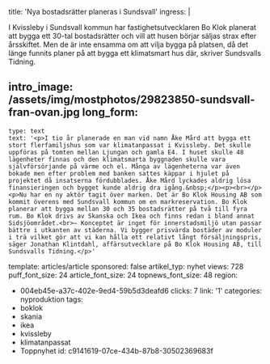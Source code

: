 title: 'Nya bostadsrätter planeras i Sundsvall'
ingress: |
  <p>I Kvissleby i Sundsvall kommun har fastighetsutvecklaren Bo Klok planerat att bygga ett 30-tal bostadsrätter och vill att husen börjar säljas strax efter årsskiftet. Men de är inte ensamma om att vilja bygga på platsen, då det länge funnits planer på att bygga ett klimatsmart hus där, skriver Sundsvalls Tidning.
  </p>
  
intro_image: /assets/img/mostphotos/29823850-sundsvall-fran-ovan.jpg
long_form:
  -
    type: text
    text: '<p>I tio år planerade en man vid namn Åke Mård att bygga ett stort flerfamiljshus som var klimatanpassat i Kvissleby. Det skulle uppföras på tomten mellan Ljungan och gamla E4. I huset skulle 48 lägenheter finnas och den klimatsmarta byggnaden skulle vara självförsörjande på värme och el. Många av lägenheterna var även bokade men efter problem med banken sattes käppar i hjulet på projektet då insatserna fördubblades. Åke Mård lyckades aldrig lösa finansieringen och bygget kunde aldrig dra igång.&nbsp;</p><p><br></p><p>Nu har en ny aktör tagit över marken. Det är Bo Klok Housing AB som kommit överens med Sundsvall kommun om en markreservation. Bo Klok planerar att bygga mellan 30 och 35 bostadsrätter på två till fyra rum. Bo Klok drivs av Skanska och Ikea och finns redan i bland annat Sidsjöområdet.<br>– Konceptet är inget för innerstadsmiljö utan passar bättre i utkanten av städerna. Vi bygger prisvärda bostäder av moduler i trä vilket gör att vi kan hålla ett relativt långt försäljningspris, säger Jonathan Klintdahl, affärsutvecklare på Bo Klok Housing AB, till Sundsvalls Tidning.</p>'
template: articles/article
sponsored: false
artikel_typ: nyhet
views: 728
puff_font_size: 24
article_font_size: 24
topnews_font_size: 48
region:
  - 004eb45e-a37c-402e-9ed4-59b5d3deafd6
clicks: 7
link: '1'
categories: nyproduktion
tags:
  - boklok
  - skania
  - ikea
  - kvissleby
  - klimatanpassat
  - Toppnyhet
id: c9141619-07ce-434b-87b8-30502369683f

